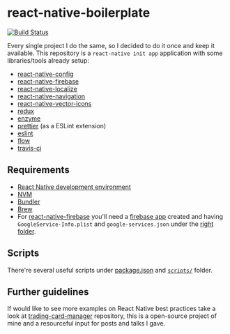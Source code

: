 # react-native-boilerplate
[![Build Status](https://travis-ci.org/eduardomoroni/react-native-boilerplate.svg?branch=master)](https://travis-ci.org/eduardomoroni/react-native-boilerplate)  

Every single project I do the same, so I decided to do it once and keep it available.
This repository is a `react-native init app` application with some libraries/tools already setup:
- [react-native-config](https://github.com/luggit/react-native-config)
- [react-native-firebase](https://github.com/invertase/react-native-firebase)
- [react-native-localize](https://github.com/react-native-community/react-native-localize)
- [react-native-navigation](https://github.com/wix/react-native-navigation)
- [react-native-vector-icons](https://github.com/oblador/react-native-vector-icons)
- [redux](https://github.com/reduxjs/redux)
- [enzyme](https://github.com/airbnb/enzyme)
- [prettier](https://github.com/prettier/prettier) (as a ESLint extension)
- [eslint](https://github.com/eslint/eslint)
- [flow](https://flow.org/en/)
- [travis-ci](https://travis-ci.org/)

## Requirements
- [React Native development environment](https://facebook.github.io/react-native/docs/getting-started.html)
- [NVM](https://github.com/creationix/nvm)
- [Bundler](https://bundler.io/)
- [Brew](https://brew.sh/)
- For [react-native-firebase](https://rnfirebase.io/docs/v4.2.x/installation/initial-setup) you'll need a [firebase app](https://firebase.google.com/console) created and having `GoogleService-Info.plist` and `google-services.json` under the [right folder](https://github.com/eduardomoroni/react-native-boilerplate/blob/3140c36cfc8eea32e3a5b6259a4cf6c586f390c4/.gitignore#L68).

## Scripts
There're several useful scripts under [package.json](https://github.com/eduardomoroni/react-native-boilerplate/blob/master/package.json#L5) and [`scripts/`](https://github.com/eduardomoroni/react-native-boilerplate/tree/master/scripts) folder.

## Further guidelines
If would like to see more examples on React Native best practices take a look at [trading-card-manager](https://github.com/eduardomoroni/trading-card-manager) repository, this is a open-source project of mine and a resourceful input for posts and talks I gave.
